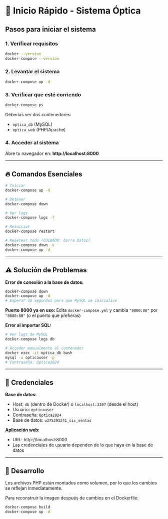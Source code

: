 # 🚀 Inicio Rápido - Sistema Óptica

## Pasos para iniciar el sistema

### 1. Verificar requisitos
```bash
docker --version
docker-compose --version
```

### 2. Levantar el sistema
```bash
docker-compose up -d
```

### 3. Verificar que esté corriendo
```bash
docker-compose ps
```

Deberías ver dos contenedores:
- `optica_db` (MySQL)
- `optica_web` (PHP/Apache)

### 4. Acceder al sistema
Abre tu navegador en: **http://localhost:8000**

---

## 🔥 Comandos Esenciales

```bash
# Iniciar
docker-compose up -d

# Detener
docker-compose down

# Ver logs
docker-compose logs -f

# Reiniciar
docker-compose restart

# Resetear todo (CUIDADO: borra datos)
docker-compose down -v
docker-compose up -d
```

---

## ⚠️ Solución de Problemas

**Error de conexión a la base de datos:**
```bash
docker-compose down
docker-compose up -d
# Esperar 30 segundos para que MySQL se inicialice
```

**Puerto 8000 ya en uso:**
Edita `docker-compose.yml` y cambia `"8000:80"` por `"8080:80"` (o el puerto que prefieras)

**Error al importar SQL:**
```bash
# Ver logs de MySQL
docker-compose logs db

# Acceder manualmente al contenedor
docker exec -it optica_db bash
mysql -u opticauser -p
# Contraseña: Optica2024
```

---

## 📝 Credenciales

**Base de datos:**
- Host: `db` (dentro de Docker) o `localhost:3307` (desde el host)
- Usuario: `opticauser`
- Contraseña: `Optica2024`
- Base de datos: `u375391241_sis_ventas`

**Aplicación web:**
- URL: http://localhost:8000
- Las credenciales de usuario dependen de lo que haya en la base de datos

---

## 🔧 Desarrollo

Los archivos PHP están montados como volumen, por lo que los cambios se reflejan inmediatamente.

Para reconstruir la imagen después de cambios en el Dockerfile:
```bash
docker-compose build
docker-compose up -d
```

